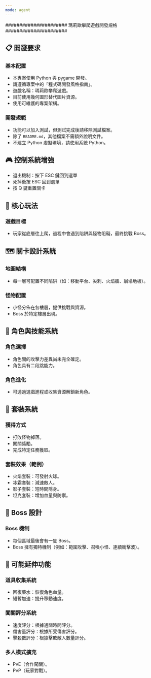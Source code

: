 ```yaml
---
mode: agent
---
```


###################### 瑪莉歐攀爬遊戲開發規格 ######################

## 📋 開發要求

### 基本配置

- 本專案使用 Python 與 pygame 開發。
- 請遵循專案中的「程式碼開發風格指南」。
- 遊戲名稱：瑪莉歐攀爬遊戲。
- 目前使用幾何圖形替代圖片資源。
- 使用可維護的專案架構。

### 開發規範

- 功能可以加入測試，但測試完成後請移除測試檔案。
- 除了 `README.md`，其他檔案不需額外說明文件。
- 不建立 Python 虛擬環境，請使用系統 Python。

## 🎮 控制系統增強

- 退出機制：按下 ESC 鍵回到選單
- 死掉後按 ESC 回到選單
- 按 Q 鍵重置關卡

## 🎯 核心玩法

### 遊戲目標

- 玩家從底層往上爬，過程中會遇到陷阱與怪物阻礙，最終挑戰 Boss。

## 🗺️ 關卡設計系統

### 地圖結構

- 每一層可配置不同陷阱（如：移動平台、尖刺、火焰牆、崩塌地板）。

### 怪物配置

- 小怪分佈在各樓層，提供挑戰與資源。
- Boss 於特定樓層出現。

## 👥 角色與技能系統

### 角色選擇

- 角色間的攻擊力差異尚未完全確定。
- 角色具有二段跳能力。

### 角色進化

- 可透過遊戲進程或收集資源解鎖新角色。

## 🎽 套裝系統

### 獲得方式

- 打敗怪物掉落。
- 闖關獎勵。
- 完成特定任務獲取。

### 套裝效果（範例）

- 火焰套裝：可發射火球。
- 冰霜套裝：減速敵人。
- 影子套裝：短時間隱身。
- 坦克套裝：增加血量與防禦。

## 🐉 Boss 設計

### Boss 機制

- 每個區域最後會有一隻 Boss。
- Boss 擁有獨特機制（例如：範圍攻擊、召喚小怪、連續衝擊波）。

## 🎲 可能延伸功能

### 道具收集系統

- 回復藥水：恢復角色血量。
- 短暫加速：提升移動速度。

### 闖關評分系統

- 速度評分：根據通關時間評分。
- 傷害量評分：根據所受傷害評分。
- 擊殺數評分：根據擊敗敵人數量評分。

### 多人模式擴充

- PvE（合作闖關）。
- PvP（玩家對戰）。
